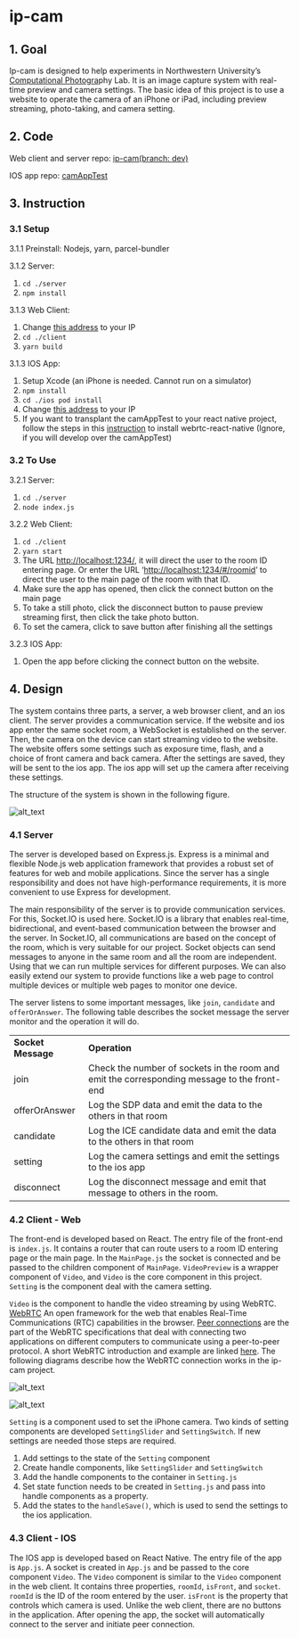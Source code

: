 # ip-cam

## 1. Goal

Ip-cam is designed to help experiments in Northwestern University’s [Computational Photogra](http://compphotolab.northwestern.edu/)phy Lab. It is an image capture system with real-time preview and camera settings. The basic idea of this project is to use a website to operate the camera of an iPhone or iPad, including preview streaming, photo-taking, and camera setting. 


## 2. Code

Web client and server repo: [ip-cam(branch: dev)](https://github.com/jiangbryn/ip-cam/tree/dev)

IOS app repo: [camAppTest](https://github.com/jiangbryn/camAppTest)


## 3. Instruction


### 3.1 Setup

3.1.1 Preinstall: Nodejs, yarn, parcel-bundler

3.1.2 Server:



1. `cd ./server`
2. `npm install`

3.1.3 Web Client:



1. Change [this address](https://github.com/jiangbryn/ip-cam/blob/master/client/components/MainPage.js#L38) to your IP
2. `cd ./client`
3. `yarn build`

3.1.3 IOS App:



1. Setup Xcode (an iPhone is needed. Cannot run on a simulator)
2. `npm install`
3. `cd ./ios pod install`
4. Change [this address](https://github.com/jiangbryn/camAppTest/blob/master/App.js#L27) to your IP
5. If you want to transplant the camAppTest to your react native project, follow the steps in this [instruction](https://github.com/react-native-webrtc/react-native-webrtc/blob/master/Documentation/iOSInstallation.md) to install webrtc-react-native (Ignore, if you will develop over the camAppTest)


### 3.2 To Use

3.2.1 Server:



1. `cd ./server`
2. `node index.js`

3.2.2 Web Client:



1. `cd ./client`
2. `yarn start`
3. The URL [http://localhost:1234/](http://localhost:1234/), it will direct the user to the room ID entering page. Or enter the URL ‘[http://localhost:1234/#/roomid](http://localhost:1234/#/roomid)’ to direct the user to the main page of the room with that ID.
4. Make sure the app has opened, then click the connect button on the main page
5. To take a still photo, click the disconnect button to pause preview streaming first, then click the take photo button.
6. To set the camera, click to save button after finishing all the settings

3.2.3 IOS App:



1. Open the app before clicking the connect button on the website.


## 4. Design

The system contains three parts, a server, a web browser client, and an ios client. The server provides a communication service. If the website and ios app enter the same socket room, a WebSocket is established on the server. Then, the camera on the device can start streaming video to the website. The website offers some settings such as exposure time, flash, and a choice of front camera and back camera. After the settings are saved, they will be sent to the ios app. The ios app will set up the camera after receiving these settings. 

The structure of the system is shown in the following figure.

![alt_text](images/image1.png "image_tooltip")



### 4.1 Server

The server is developed based on Express.js. Express is a minimal and flexible Node.js web application framework that provides a robust set of features for web and mobile applications. Since the server has a single responsibility and does not have high-performance requirements, it is more convenient to use Express for development. 

The main responsibility of the server is to provide communication services. For this, Socket.IO is used here. Socket.IO is a library that enables real-time, bidirectional, and event-based communication between the browser and the server. In Socket.IO, all communications are based on the concept of the room, which is very suitable for our project. Socket objects can send messages to anyone in the same room and all the room are independent. Using that we can run multiple services for different purposes. We can also easily extend our system to provide functions like a web page to control multiple devices or multiple web pages to monitor one device.

The server listens to some important messages, like `join`, `candidate` and `offerOrAnswer`. The following table describes the socket message the server monitor and the operation it will do.


<table>
  <tr>
   <td><strong>Socket Message</strong>
   </td>
   <td><strong>Operation</strong>
   </td>
  </tr>
  <tr>
   <td>join
   </td>
   <td>Check the number of sockets in the room and emit the corresponding message to the front-end
   </td>
  </tr>
  <tr>
   <td>offerOrAnswer
   </td>
   <td>Log the SDP data and emit the data to the others in that room
   </td>
  </tr>
  <tr>
   <td>candidate
   </td>
   <td>Log the ICE candidate data and emit the data to the others in that room
   </td>
  </tr>
  <tr>
   <td>setting
   </td>
   <td>Log the camera settings and emit the settings to the ios app
   </td>
  </tr>
  <tr>
   <td>disconnect
   </td>
   <td>Log the disconnect message and emit that message to others in the room.
   </td>
  </tr>
</table>



### 4.2 Client - Web

The front-end is developed based on React. The entry file of the front-end is `index.js`. It contains a router that can route users to a room ID entering page or the main page. In the `MainPage.js` the socket is connected and be passed to the children component of `MainPage`. `VideoPreview` is a wrapper component of `Video`, and `Video` is the core component in this project. `Setting` is the component deal with the camera setting. 

`Video` is the component to handle the video streaming by using WebRTC. [WebRTC](https://developer.mozilla.org/en-US/docs/Web/API/WebRTC_API) An open framework for the web that enables Real-Time Communications (RTC) capabilities in the browser. [Peer connections](https://webrtc.org/getting-started/peer-connections) are the part of the WebRTC specifications that deal with connecting two applications on different computers to communicate using a peer-to-peer protocol. A short WebRTC introduction and example are linked [here](https://www.html5rocks.com/en/tutorials/webrtc/basics/). The following diagrams describe how the WebRTC connection works in the ip-cam project. 

![alt_text](images/image2.png)

![alt_text](images/image3.png)


`Setting` is a component used to set the iPhone camera. Two kinds of setting components are developed `SettingSlider` and `SettingSwitch`. If new settings are needed those steps are required. 



1. Add settings to the state of the `Setting` component
2. Create handle components, like `SettingSlider` and `SettingSwitch`
3. Add the handle components to the container in `Setting.js`
4. Set state function needs to be created in `Setting.js` and pass into handle components as a property.
5. Add the states to the `handleSave()`, which is used to send the settings to the ios application.


### 4.3 Client - IOS

The IOS app is developed based on React Native. The entry file of the app is `App.js`. A socket is created in `App.js` and be passed to the core component `Video`. The `Video` component is similar to the `Video` component in the web client. It contains three properties, `roomId`, `isFront`, and `socket`. `roomId` is the ID of the room entered by the user. `isFront` is the property that controls which camera is used. Unlike the web client, there are no buttons in the application. After opening the app, the socket will automatically connect to the server and initiate peer connection.

